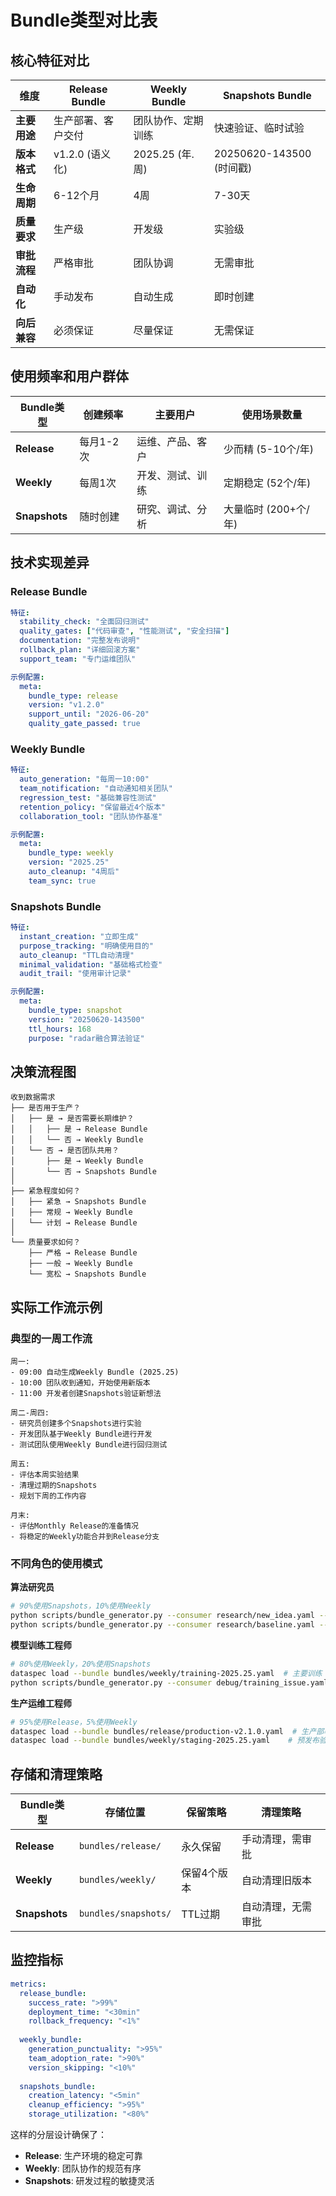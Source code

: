 # Bundle类型对比表

## 核心特征对比

| 维度 | Release Bundle | Weekly Bundle | Snapshots Bundle |
|------|----------------|---------------|------------------|
| **主要用途** | 生产部署、客户交付 | 团队协作、定期训练 | 快速验证、临时试验 |
| **版本格式** | v1.2.0 (语义化) | 2025.25 (年.周) | 20250620-143500 (时间戳) |
| **生命周期** | 6-12个月 | 4周 | 7-30天 |
| **质量要求** | 生产级 | 开发级 | 实验级 |
| **审批流程** | 严格审批 | 团队协调 | 无需审批 |
| **自动化** | 手动发布 | 自动生成 | 即时创建 |
| **向后兼容** | 必须保证 | 尽量保证 | 无需保证 |

## 使用频率和用户群体

| Bundle类型 | 创建频率 | 主要用户 | 使用场景数量 |
|------------|----------|----------|-------------|
| **Release** | 每月1-2次 | 运维、产品、客户 | 少而精 (5-10个/年) |
| **Weekly** | 每周1次 | 开发、测试、训练 | 定期稳定 (52个/年) |
| **Snapshots** | 随时创建 | 研究、调试、分析 | 大量临时 (200+个/年) |

## 技术实现差异

### Release Bundle
```yaml
特征:
  stability_check: "全面回归测试"
  quality_gates: ["代码审查", "性能测试", "安全扫描"]
  documentation: "完整发布说明"
  rollback_plan: "详细回滚方案"
  support_team: "专门运维团队"

示例配置:
  meta:
    bundle_type: release
    version: "v1.2.0"
    support_until: "2026-06-20"
    quality_gate_passed: true
```

### Weekly Bundle  
```yaml
特征:
  auto_generation: "每周一10:00"
  team_notification: "自动通知相关团队"
  regression_test: "基础兼容性测试"
  retention_policy: "保留最近4个版本"
  collaboration_tool: "团队协作基准"

示例配置:
  meta:
    bundle_type: weekly
    version: "2025.25"
    auto_cleanup: "4周后"
    team_sync: true
```

### Snapshots Bundle
```yaml
特征:
  instant_creation: "立即生成"
  purpose_tracking: "明确使用目的"
  auto_cleanup: "TTL自动清理"
  minimal_validation: "基础格式检查"
  audit_trail: "使用审计记录"

示例配置:
  meta:
    bundle_type: snapshot
    version: "20250620-143500"
    ttl_hours: 168
    purpose: "radar融合算法验证"
```

## 决策流程图

```
收到数据需求
├── 是否用于生产？
│   ├── 是 → 是否需要长期维护？
│   │   ├── 是 → Release Bundle
│   │   └── 否 → Weekly Bundle
│   └── 否 → 是否团队共用？
│       ├── 是 → Weekly Bundle
│       └── 否 → Snapshots Bundle
│
├── 紧急程度如何？
│   ├── 紧急 → Snapshots Bundle
│   ├── 常规 → Weekly Bundle
│   └── 计划 → Release Bundle
│
└── 质量要求如何？
    ├── 严格 → Release Bundle
    ├── 一般 → Weekly Bundle
    └── 宽松 → Snapshots Bundle
```

## 实际工作流示例

### 典型的一周工作流
```
周一:
- 09:00 自动生成Weekly Bundle (2025.25)
- 10:00 团队收到通知，开始使用新版本
- 11:00 开发者创建Snapshots验证新想法

周二-周四:
- 研究员创建多个Snapshots进行实验
- 开发团队基于Weekly Bundle进行开发
- 测试团队使用Weekly Bundle进行回归测试

周五:
- 评估本周实验结果
- 清理过期的Snapshots
- 规划下周的工作内容

月末:
- 评估Monthly Release的准备情况
- 将稳定的Weekly功能合并到Release分支
```

### 不同角色的使用模式

**算法研究员**
```bash
# 90%使用Snapshots，10%使用Weekly
python scripts/bundle_generator.py --consumer research/new_idea.yaml --type snapshot
python scripts/bundle_generator.py --consumer research/baseline.yaml --type weekly
```

**模型训练工程师**  
```bash
# 80%使用Weekly，20%使用Snapshots
dataspec load --bundle bundles/weekly/training-2025.25.yaml  # 主要训练
python scripts/bundle_generator.py --consumer debug/training_issue.yaml --type snapshot  # 调试
```

**生产运维工程师**
```bash
# 95%使用Release，5%使用Weekly
dataspec load --bundle bundles/release/production-v2.1.0.yaml  # 生产部署
dataspec load --bundle bundles/weekly/staging-2025.25.yaml    # 预发布验证
```

## 存储和清理策略

| Bundle类型 | 存储位置 | 保留策略 | 清理策略 |
|------------|----------|----------|----------|
| **Release** | `bundles/release/` | 永久保留 | 手动清理，需审批 |
| **Weekly** | `bundles/weekly/` | 保留4个版本 | 自动清理旧版本 |
| **Snapshots** | `bundles/snapshots/` | TTL过期 | 自动清理，无需审批 |

## 监控指标

```yaml
metrics:
  release_bundle:
    success_rate: ">99%"
    deployment_time: "<30min"
    rollback_frequency: "<1%"
    
  weekly_bundle:
    generation_punctuality: ">95%"
    team_adoption_rate: ">90%"
    version_skipping: "<10%"
    
  snapshots_bundle:
    creation_latency: "<5min"
    cleanup_efficiency: ">95%"
    storage_utilization: "<80%"
```

这样的分层设计确保了：
- **Release**: 生产环境的稳定可靠
- **Weekly**: 团队协作的规范有序  
- **Snapshots**: 研发过程的敏捷灵活 
